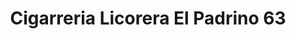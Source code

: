 ---
title: "Cigarreria Licorera El Padrino 63"
url: /bogota-d-c/cigarreria-licorera-el-padrino-63/
shop: Getränke
---